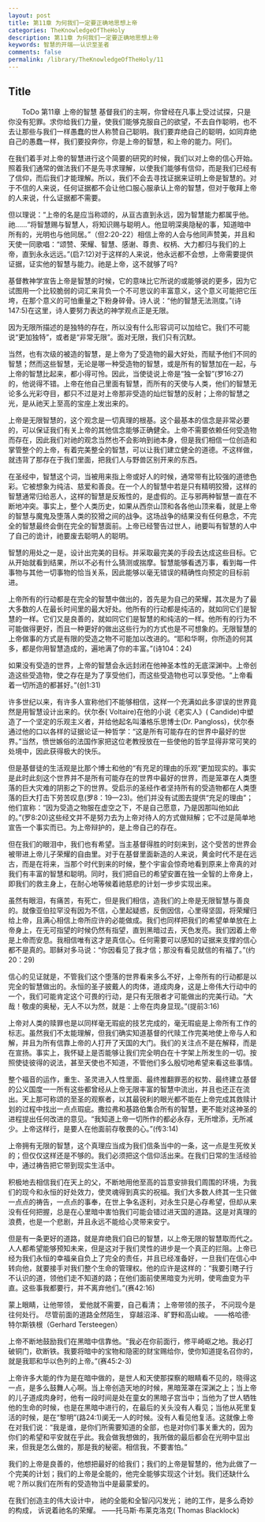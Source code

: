 ```yaml
---
layout: post
title: 第11章 为何我们一定要正确地思想上帝
categories: TheKnowledgeOfTheHoly
description: 第11章 为何我们一定要正确地思想上帝
keywords: 智慧的开端——认识至圣者
comments: false
permalink: /library/TheKnowledgeOfTheHoly/11
---
```


## Title


&emsp;&emsp;ToDo
第11章 上帝的智慧
基督我们的主啊，你曾经在凡事上受过试探，只是你没有犯罪。求你给我们力量，使我们能够克服自己的欲望，不去自作聪明，也不去让那些与我们一样愚蠢的世人称赞自己聪明。我们要弃绝自己的聪明，如同弃绝自己的愚蠢一样，我们要投奔你，你是上帝的智慧，和上帝的能力。阿们。

在我们着手对上帝的智慧进行这个简要的研究的时候，我们以对上帝的信心开始。照着我们通常的做法我们不是先寻求理解，以使我们能够有信仰，而是我们已经有了信仰，而后我们才能理解。所以，我们不会去寻找证据来证明上帝是智慧的。对于不信的人来说，任何证据都不会让他口服心服承认上帝的智慧，但对于敬拜上帝的人来说，什么证据都不需要。

但以理说：“上帝的名是应当称颂的，从亘古直到永远，因为智慧能力都属乎他。祂……“将智慧赐与智慧人，将知识赐与聪明人。他显明深奥隐秘的事，知道暗中所有的，光明也与他同居。”（但2:20-22）相信上帝的人会与他同声赞美，并且和天使一同歌唱：“颂赞、荣耀、智慧、感谢、尊贵、权柄、大力都归与我们的上帝，直到永永远远。”(启7:12)对于这样的人来说，他永远都不会想，上帝需要提供证据，证实他的智慧与能力。祂是上帝，这不就够了吗?

基督教神学宣告上帝是智慧的时候，它的意味比它所说的或能够说的更多，因为它试图用一个比较脆弱的词汇来背负一个不可思议的丰富意义，这个意义可能把它压垮，在那个意义的可怕重量之下粉身碎骨。诗人说：“他的智慧无法测度。”(诗147:5)在这里，诗人要努力表达的神学观点正是无限。

因为无限所描述的是独特的存在，所以没有什么形容词可以加给它。我们不可能说“更加独特”，或者是“非常无限”。面对无限，我们只有沉默。

当然，也有次级的被造的智慧，是上帝为了受造物的最大好处，而赋予他们不同的智慧；然而这些智慧，无论是哪一种受造物的智慧，或是所有的智慧加在一起，与上帝的智慧比起来，都小得可怜。因此，当使徒说上帝是“独一全智”(罗16:27)的，他说得不错。上帝在他自己里面有智慧，而所有的天使与人类，他们的智慧无论多么光彩夺目，都只不过是对上帝那非受造的灿烂智慧的反射；上帝的智慧之光，是从祂天上至高的宝座上发出来的。

上帝是无限智慧的，这个观念是一切真理的根基。这个最基本的信念是非常必要的，可以保证我们有关上帝的其他信念能够正确健全。上帝不需要依赖任何受造物而存在，因此我们对祂的观念当然也不会影响到祂本身，但是我们相信一位创造和掌管整个的上帝，有着完美整全的智慧，可以让我们建立健全的道德。不这样做，就违背了那存在于我们里面，把我们人与野兽区别开来的东西。

在圣经中，智慧这个词，当被用来指上帝或好人的时候，通常带有比较强的道徳色彩。它被想象为纯洁、慈爱和善良。在一个人的智慧中若是只有精明狡猾，这样的智慧通常归给恶人，这样的智慧是反叛性的，是虚假的。正与邪两种智慧一直在不断地冲突。事实上，整个人类历史，如果从西奈山顶和各各他山顶来看，就是上帝的智慧与魔鬼及堕落人类的狡猾之间的战争。这场战争的结果没有任何悬念，不完全的智慧最终会倒在完全的智慧面前。上帝已经警告过世人，祂要叫有智慧的人中了自己的诡计，祂要废去聪明人的聪明。

智慧的用处之一是，设计出完美的目标。并采取最完美的手段去达成这些目标。它从开始就看到结果，所以不必有什么猜测或揣摩。智慧能够看透万事，看到每一件事物与其他一切事物的恰当关系，因此能够以毫无错误的精确性向预定的目标前进。

上帝所有的行动都是在完全的智慧中做出的，首先是为自己的荣耀，其次是为了最大多数的人在最长时间里的最大好处。他所有的行动都是纯洁的，就如同它们是智慧的一样。它们又是良善的，就如同它们是智慧的和纯洁的一样。他所有的行为不可能做得更好，而且一种更好的做出这些行为的方式也是不可想象的。无限智慧的上帝做事的方式是有限的受造之物不可能加以改进的。“耶和华啊，你所造的何其多，都是你用智慧造成的，遍地满了你的丰富。”(诗104：24)

如果没有受造的世界，上帝的智慧会永远封闭在他神圣本性的无底深渊中。上帝创造这些受造物，使之存在是为了享受他们，而这些受造物也可以享受他。“上帝看着一切所造的都甚好。”(创1:31)

许多世纪以来，有许多人宣称他们不能够相信，这样一个充满如此多谬误的世界竟然是用智慧设计出来的。伏尔泰( Voltaire)在他的小说《老实人》( Candide)中塑造了一个坚定的乐观主义者，并给他起名叫潘格乐思博士(Dr. Pangloss)，伏尔泰通过他的口以各样的证据论证一种哲学：“这是所有可能存在的世界中最好的世界。”当然，愤世嫉俗的法国作家把这位老教授放在一些使他的哲学显得非常可笑的处境中，因此获得极大的快乐。

但是基督徒的生活观是比那个博士和他的“有充足的理由的乐观”更加现实的。事实是此时此刻这个世界并不是所有可能存在的世界中最好的世界，而是笼罩在人类堕落的巨大灾难的阴影之下的世界。受启示的圣经作者坚持所有的受造物都在人类堕落的巨大打击下劳苦叹息(罗8：19—23)。他们并没有试图去提供“充足的理由”；他们宣称：“因为受造之物服在虚空之下，不是自己愿意，乃是因那叫他如此的。”(罗8:20)这些经文并不是努力去为上帝对待人的方式做辩解；它不过是简单地宣告一个事实而已。为上帝辩护的，是上帝自己的存在。

但在我们的眼泪中，我们也有希望。当主基督得胜的时刻来到，这个受苦的世界会被带进上帝儿子荣耀的自由里。对于在基督里面新造的人来说，黄金时代不是在远古，而是在将来，当那个时代到来的时候，整个宇宙会惊奇地看到原来上帝真的对我们有丰富的智慧和聪明。同时，我们把自已的希望安置在独一全智的上帝身上，即我们的救主身上，在耐心地等候着祂慈悲的计划一步步实现出来。

虽然有眼泪，有痛苦，有死亡，但是我们相信，造我们的上帝是无限智慧与善良的。就像亚伯拉罕没有因为不信，心里起疑惑，反倒因信，心里得坚固，将荣耀归给上帝，且满心相信上帝所应许的必能做成。我们也同样把我们的希望单单放在上帝身上，在无可指望的时候仍然有指望，直到黑暗过去，天色发亮。我们因着上帝是上帝而安息。我相信唯有这才是真信心。任何需要可以感知的证据来支撑的信心都不是真的。耶稣对多马说：“你因看见了我才信；那没有看见就信的有福了。”(约20：29)

信心的见证就是，不管我们这个堕落的世界看来多么不好，上帝所有的行动都是以完全的智慧做出的。永恒的圣子披戴人的肉体，道成肉身，这是上帝伟大行动中的一个，我们可能肯定这个可畏的行动，是只有无限者才可能做出的完美行动。“大哉！敬虔的奥秘，无人不以为然，就是：上帝在肉身显现。”(提前3:16)

上帝对人类的赎罪也是以同样毫无瑕疵的技艺完成的，毫无瑕疵是上帝所有工作的标志。虽然我们不太能理解，但我们确实知道基督的代赎工作完美地使上帝与人和解，并且为所有信靠上帝的人打开了天国的大门。我们的关注点不是在解释，而是在宣扬。事实上，我怀疑上是否能够让我们完全明白在十字架上所发生的一切。按照使徒彼得的说法，甚至天使也不知道，不管他们多么殷切地希望来看这些事情。

整个福音的运作，重生、圣灵进入人性里面、最终推翻罪恶的权势、最终建立基督的公义国度一一所有这些都曾经从上帝无限丰富的智慧中流出，并且也还正在流出。天上那可称颂的至圣的观察者，以其最锐利的眼光都不能在上帝完成其救赎计划的过程中找出一点点瑕疵。撒拉弗和基路伯集合所有的智慧，更不能对这神圣的进程提出任何改进的意见。“我知道上帝一切所作的都必永存，无所增添，无所减少。上帝这样行，是要人在他面前存敬畏的心。”(传3:14)

上帝拥有无限的智慧，这个真理应当成为我们信条当中的一条，这一点是生死攸关的；但仅仅这样还是不够的。我们必须把这个信仰活出来。在我们日常的生活经验中，通过祷告把它带到现实生活中。

积极地去相信我们在天上的父，不断地用他至高的旨意安排我们周围的环境，为我们的现今和永恒的好处效力，使灵魂得到真实的祝福。我们大多数人终其一生只做一点点的祷告，一点点的事奉，在世上争名逐利，对永生只是心存希望，但却从来没有任何把握，总是在心里暗中害怕我们可能会错过进天国的道路。这是对真理的浪费，也是一个悲剧，并且永远不能给心灵带来安宁。

但是有一条更好的道路，就是弃绝我们自已的智慧，以上帝无限的智慧取而代之。人人都希望能够预知未来，但是这对于我们灵性的进步是一个真正的拦阻。上帝已经为我们永恒的幸福亲自负上了完全的责任，并且已经准备好，一旦我们在信心中转向他，就要接手对我们整个生命的管理权。他的应许是这样的：“我要引瞎子行不认识的道，领他们走不知道的路；在他们面前使黑暗变为光明，使弯曲变为平直。这些事我都要行，并不离弃他们。”(赛42:16)

蒙上眼睛，让他带领，
爱他就不需要，自己看清；
上帝带领的孩子，
不问现今是往何处行。
尽管前面的道路全然陌生，
穿越沼泽、旷野和高山峻。
——格哈德·特尔斯铁根（Gerhard Tersteegen）

上帝不断地鼓励我们在黑暗中信靠他。“我必在你前面行，修平崎岖之地。我必打破铜门，砍断铁。我要将暗中的宝物和隐密的财宝赐给你，使你知道提名召你的，就是我耶和华以色列的上帝。”(赛45:2-3)

上帝许多大能的作为是在暗中做的，是世人和天使那探察的眼睛看不见的，晓得这一点，是多么鼓舞人心啊。当上帝创造天地的时候，黑暗笼罩在深渊之上；当上帝的儿子道成肉身时，他有一段时间是处在童女的黑暗子宫当中；当他为了世人牺牲他的生命的时候，也是在黑暗中进行的，在最后的关头没有人看见；当他从死里复活的时候，是在“黎明”(路24:1)阒无一人的时候。没有人看见他复活。这就像上帝在对我们说：“我是谁，是你们所需要知道的全部，也是对你们事关重大的，因为你们的希望和平安就在乎此。我会做我想做的，我所做的最后都会在光明中显出来，但我是怎么做的，那是我的秘密。相信我，不要害怕。”

我们的上帝是良善的，他想把最好的给我们；我们的上帝是智慧的，他为此做了一个完美的计划；我们的上帝是全能的，他完全能够实现这个计划。我们还缺什么呢？所以我们在所有的受造物当中是最蒙爱的。

在我们创造主的伟大设计中，
祂的全能和全智闪闪发光；
祂的工作，是多么奇妙的构成，
诉说着祂名的荣耀。
——托马斯·布莱克洛克( Thomas Blacklock)
